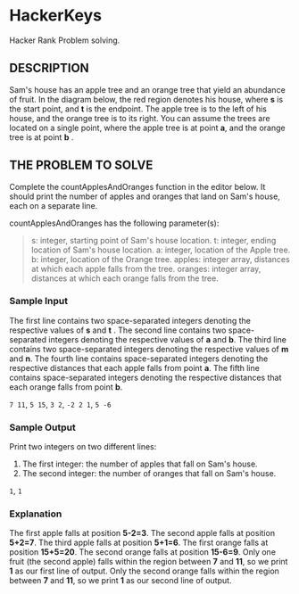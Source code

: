 # HackerKeys

Hacker Rank Problem solving.

## DESCRIPTION

Sam's house has an apple tree and an orange tree that yield an abundance of fruit. In the diagram below, the red region denotes his house, where **s** is the start point, and **t** is the endpoint. The apple tree is to the left of his house, and the orange tree is to its right. You can assume the trees are located on a single point, where the apple tree is at point **a**, and the orange tree is at point **b** .

## THE PROBLEM TO SOLVE

Complete the countApplesAndOranges function in the editor below. It should print the number of apples and oranges that land on Sam's house, each on a separate line.

countApplesAndOranges has the following parameter(s):

> s: integer, starting point of Sam's house location.
> t: integer, ending location of Sam's house location.
> a: integer, location of the Apple tree.
> b: integer, location of the Orange tree.
> apples: integer array, distances at which each apple falls from the tree.
> oranges: integer array, distances at which each orange falls from the tree.

### Sample Input

The first line contains two space-separated integers denoting the respective values of **s** and **t** .
The second line contains two space-separated integers denoting the respective values of **a** and **b**.
The third line contains two space-separated integers denoting the respective values of **m** and **n**.
The fourth line contains space-separated integers denoting the respective distances that each apple falls from point **a**.
The fifth line contains space-separated integers denoting the respective distances that each orange falls from point **b**.

`7 11`,
`5 15`,
`3 2`,
`-2 2 1`,
`5 -6`

### Sample Output

Print two integers on two different lines:

1. The first integer: the number of apples that fall on Sam's house.
2. The second integer: the number of oranges that fall on Sam's house.

`1`,
`1`

### Explanation

The first apple falls at position **5-2=3**.
The second apple falls at position **5+2=7**.
The third apple falls at position **5+1=6**.
The first orange falls at position **15+5=20**.
The second orange falls at position **15-6=9**.
Only one fruit (the second apple) falls within the region between **7** and **11**, so we print **1** as our first line of output.
Only the second orange falls within the region between **7** and **11**, so we print **1** as our second line of output.
